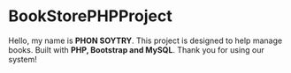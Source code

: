 # BookStorePHPProject
Hello, my name is <b>PHON SOYTRY</b>. This project is designed to help manage books. Built with <b>PHP, Bootstrap and MySQL</b>. Thank you for using our system!
                        